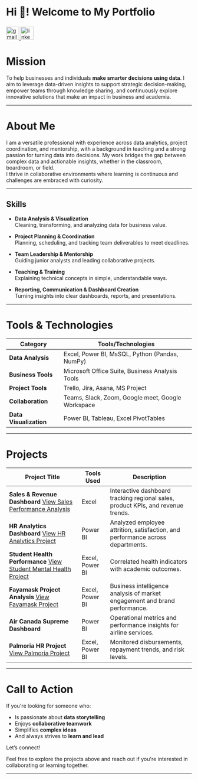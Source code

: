<h1 align="left">Hi 👋! Welcome to My Portfolio</h1>

###

<div align="left">
  <a href="yewandetaylor@hotmail.com" target="_blank">
    <img src="https://img.shields.io/static/v1?message=Gmail&logo=gmail&label=Connect&color=D14836&logoColor=white&labelColor=&style=for-the-badge" height="35" alt="gmail logo"  />
  </a>
  <a href="https://www.linkedin.com/in/yewandeprofile/" target="_blank">
    <img src="https://img.shields.io/static/v1?message=LinkedIn&logo=linkedin&label=Connect&color=0077B5&logoColor=white&labelColor=&style=for-the-badge" height="35" alt="linkedin logo"  />
  </a>
</div>

###
#  Mission 

To help businesses and individuals **make smarter decisions using data**. I aim to leverage data-driven insights to support strategic decision-making, empower teams through knowledge sharing, and continuously explore innovative solutions that make an impact in business and academia.

---

# About Me

I am a versatile professional with experience across data analytics, project coordination, and mentorship, with a background in teaching and a strong passion for turning data into decisions. My work bridges the gap between complex data and actionable insights, whether in the classroom, boardroom, or field.  
I thrive in collaborative environments where learning is continuous and challenges are embraced with curiosity.

---

##  Skills

- **Data Analysis & Visualization**  
  Cleaning, transforming, and analyzing data for business value.

- **Project Planning & Coordination**  
  Planning, scheduling, and tracking team deliverables to meet deadlines.

- **Team Leadership & Mentorship**  
  Guiding junior analysts and leading collaborative projects.

- **Teaching & Training**  
  Explaining technical concepts in simple, understandable ways.

- **Reporting, Communication & Dashboard Creation**  
  Turning insights into clear dashboards, reports, and presentations.

---

# Tools & Technologies

| Category           | Tools/Technologies                          |
|--------------------|---------------------------------------------|
| **Data Analysis**  | Excel, Power BI, MsSQL, Python (Pandas, NumPy)|
| **Business Tools** | Microsoft Office Suite, Business Analysis Tools |
| **Project Tools**  | Trello, Jira, Asana, MS Project             |
| **Collaboration**  | Teams, Slack, Zoom, Google meet, Google Workspace |
| **Data Visualization**       | Power BI, Tableau, Excel PivotTables   |

---

# Projects

| Project Title                      | Tools Used            | Description |
|------------------------------------|------------------------|-------------|
| **Sales & Revenue Dashboard**  [View Sales Performance Analysis](https://github.com/QueenYewande/Analytics-Portfolio/blob/main/Excel%20Projects/Sales%20Performance/Readme.md)    | Excel        | Interactive dashboard tracking regional sales, product KPIs, and revenue trends. |
| **HR Analytics Dashboard**   [View HR Analytics Project](https://github.com/QueenYewande/Analytics-Portfolio/tree/main/Power%20BI%20Projects/HR%20Analytics)     | Power BI               | Analyzed employee attrition, satisfaction, and performance across departments. |
| **Student Health Performance** [View Student Mental Health Project](https://github.com/QueenYewande/Analytics-Portfolio/blob/main/Power%20BI%20Projects/Student%20Mental%20Health%20Project/README.md)    | Excel, Power BI        | Correlated health indicators with academic outcomes. |
| **Fayamask Project Analysis**   [View Fayamask Project](https://github.com/QueenYewande/Analytics-Portfolio/tree/main/Power%20BI%20Projects/Fayamask%20Report)   | Excel, Power BI        | Business intelligence analysis of market engagement and brand performance. |
| **Air Canada Supreme Dashboard**   | Power BI               | Operational metrics and performance insights for airline services. |
| **Palmoria HR Project**  [View Palmoria Project](https://github.com/QueenYewande/Analytics-Portfolio/tree/main/Power%20BI%20Projects/Palmoria%20Project) | Excel, Power BI             | Monitored disbursements, repayment trends, and risk levels. |

---

# Call to Action

If you're looking for someone who:
- Is passionate about **data storytelling**
- Enjoys **collaborative teamwork**
- Simplifies **complex ideas**
- And always strives to **learn and lead**

Let’s connect!

Feel free to explore the projects above and reach out if you're interested in collaborating or learning together.  

---
<!--
**QueenYewande/QueenYewande** is a ✨ _special_ ✨ repository because its `README.md` (this file) appears on your GitHub profile.

Here are some ideas to get you started:

- 🔭 I’m currently working on ...
- 🌱 I’m currently learning ...
- 👯 I’m looking to collaborate on ...
- 🤔 I’m looking for help with ...
- 💬 Ask me about ...
- 📫 How to reach me: ...
- 😄 Pronouns: ...
- ⚡ Fun fact: ...

--
